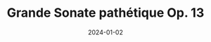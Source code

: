 ---
title: Grande Sonate pathétique Op. 13
composers: beethoven-ludwig-van
date: 2024-01-02
medialink: https://www.youtube.com/embed/maFO9CMgNWE?si=zZY3sQ0b7f_RBAGV
---